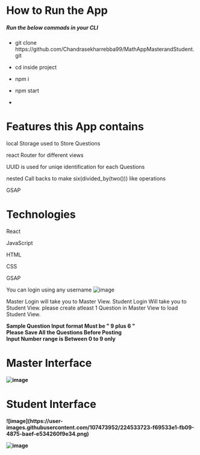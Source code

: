 
<h1>How to Run the App</h1>
<h5>Run the below commads in your CLI</h5>
<ul>
<li><p>git clone https://github.com/Chandrasekharrebba99/MathAppMasterandStudent.git </p></li>
<li>cd inside project</li>
<li><p>npm i </p></li>
<li><p>npm start</p><li>
</ul>





<h1>Features this App contains</h1>
<p>local Storage used to Store Questions</p>
<p>react Router for different views</p>
<p>UUID is used for uniqe identification for each Questions</p>
<p>nested Call backs to make six(divided_by(two())) like operations </p>
<p>GSAP</p>

<h1>Technologies</h1>
<p>React</p>
<p>JavaScript</p>
<p>HTML</p>
<p>CSS</p>
<p>GSAP</p>

You can login using any username
![image](https://user-images.githubusercontent.com/107473952/224496493-81a154ee-1099-4670-974a-471fa927d55c.png)

Master Login will take you to Master View. Student Login Will take you to Student View. 
please create atleast 1 Question in Master View to load Student View.

<Strong>Sample Question Input format Must be  " 9 plus 6 "</Strong>
</br>
<Strong>Please Save All the Questions Before Posting</Strog>
</br>
<Strong>Input Number range is Between 0 to 9 only</Strong>
<h1>Master Interface</h1>

![image](https://user-images.githubusercontent.com/107473952/224533648-19122202-18fe-4ddc-847c-79f26c3f3174.png)
<h1>Student Interface</h1>
![image](https://user-images.githubusercontent.com/107473952/224533723-f69533e1-fb09-4875-baef-e534260f9e34.png)

![image](https://user-images.githubusercontent.com/107473952/224533763-caf69779-f428-484f-916d-e600a8f05fe3.png)

